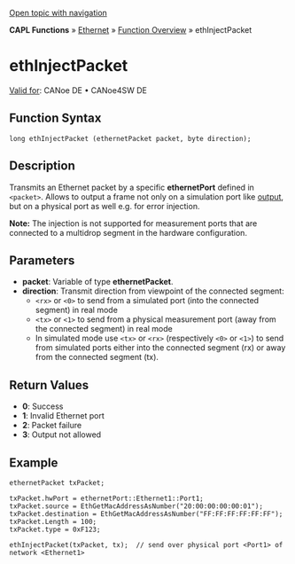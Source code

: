 [Open topic with navigation](../../../../../CANoeDEFamily.htm#Topics/CAPLFunctions/IP/Functions/CAPLfunctionEthInjectPacket.md)

**CAPL Functions** » [Ethernet](../CAPLEthernetStartPage.md) » [Function Overview](../CAPLfunctionsIPOverview.md) » ethInjectPacket

# ethInjectPacket

[Valid for](../../../Shared/FeatureAvailability.md): CANoe DE • CANoe4SW DE

## Function Syntax

```
long ethInjectPacket (ethernetPacket packet, byte direction);
```

## Description

Transmits an Ethernet packet by a specific **ethernetPort** defined in `<packet>`. Allows to output a frame not only on a simulation port like [output](CAPLfunctionOutputEthernet.md), but on a physical port as well e.g. for error injection.

**Note:** The injection is not supported for measurement ports that are connected to a multidrop segment in the hardware configuration.

## Parameters

- **packet**: Variable of type **ethernetPacket**.
- **direction**: Transmit direction from viewpoint of the connected segment:
  - `<rx>` or `<0>` to send from a simulated port (into the connected segment) in real mode
  - `<tx>` or `<1>` to send from a physical measurement port (away from the connected segment) in real mode
  - In simulated mode use `<tx>` or `<rx>` (respectively `<0>` or `<1>`) to send from simulated ports either into the connected segment (rx) or away from the connected segment (tx).

## Return Values

- **0**: Success
- **1**: Invalid Ethernet port
- **2**: Packet failure
- **3**: Output not allowed

## Example

```plaintext
ethernetPacket txPacket;

txPacket.hwPort = ethernetPort::Ethernet1::Port1;
txPacket.source = EthGetMacAddressAsNumber("20:00:00:00:00:01");
txPacket.destination = EthGetMacAddressAsNumber("FF:FF:FF:FF:FF:FF");
txPacket.Length = 100;
txPacket.type = 0xF123;

ethInjectPacket(txPacket, tx);  // send over physical port <Port1> of network <Ethernet1>
```
